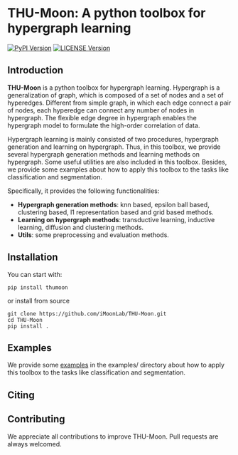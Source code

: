 [pypi-image]: https://img.shields.io/pypi/v/thumoon.svg
[pypi-url]: https://pypi.python.org/pypi/thumoon
[license-image]: https://img.shields.io/github/license/iMoonLab/THU-Moon.svg
[license-url]: https://github.com/iMoonLab/THU-Moon/blob/master/LICENSE

THU-Moon: A python toolbox for hypergraph learning  
===

[![PyPI Version][pypi-image]][pypi-url]
[![LICENSE Version][license-image]][license-url]




Introduction
---
**THU-Moon** is a python toolbox for hypergraph learning. Hypergraph is a generalization of graph, which is composed of a set of nodes and a set of hyperedges. Different from simple graph, in which each edge connect a pair of nodes, each hyperedge can connect any number of nodes in hypergraph. The flexible edge degree in hypergraph enables the hypergraph model to formulate the high-order correlation of data.

Hypergraph learning is mainly consisted of two procedures, hypergraph generation and learning on hypergraph. Thus, in this toolbox, we provide several hypergraph generation methods and learning methods on hypergraph. Some useful utilities are also included in this toolbox. Besides, we provide some examples about how to apply this toolbox to the tasks like classification and segmentation.  

Specifically, it provides the following functionalities:
* **Hypergraph generation methods**: knn based, epsilon ball based, clustering based, l1 representation based and grid based methods.
* **Learning on hypergraph methods**: transductive learning, inductive learning, diffusion and clustering methods.
* **Utils**: some preprocessing and evaluation methods.

Installation
---
You can start with:  

    pip install thumoon

or install from source
    
    git clone https://github.com/iMoonLab/THU-Moon.git
    cd THU-Moon
    pip install .

Examples
---

We provide some [examples](https://github.com/iMoonLab/THU-Moon/tree/master/examples) in the examples/ directory about how to apply this toolbox to the tasks like classification and segmentation.  

Citing
--- 


Contributing
---
We appreciate all contributions to improve THU-Moon. Pull requests are always welcomed.
